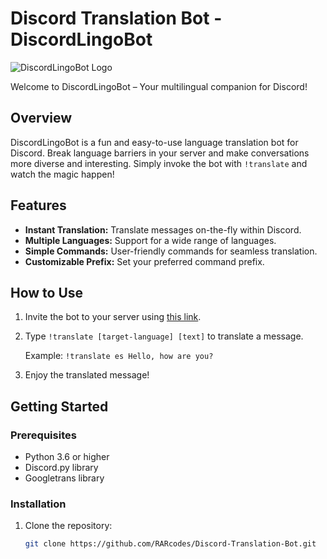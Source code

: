 # Discord Translation Bot - DiscordLingoBot

![DiscordLingoBot Logo](https://cdn.discordapp.com/avatars/1101612806542999582/8644348d233877bed8ade55847f5cb5d.webp?size=80)

Welcome to DiscordLingoBot – Your multilingual companion for Discord!

## Overview

DiscordLingoBot is a fun and easy-to-use language translation bot for Discord. Break language barriers in your server and make conversations more diverse and interesting. Simply invoke the bot with `!translate` and watch the magic happen!

## Features

- **Instant Translation:** Translate messages on-the-fly within Discord.
- **Multiple Languages:** Support for a wide range of languages.
- **Simple Commands:** User-friendly commands for seamless translation.
- **Customizable Prefix:** Set your preferred command prefix.

## How to Use

1. Invite the bot to your server using [this link](bot-invite-link).
2. Type `!translate [target-language] [text]` to translate a message.

   Example: `!translate es Hello, how are you?`

3. Enjoy the translated message!

## Getting Started

### Prerequisites

- Python 3.6 or higher
- Discord.py library
- Googletrans library

### Installation

1. Clone the repository:

   ```bash
   git clone https://github.com/RARcodes/Discord-Translation-Bot.git
